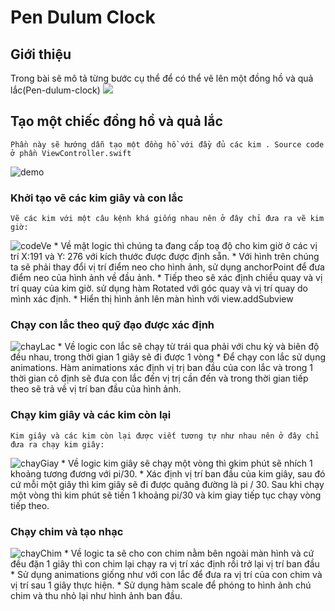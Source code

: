 # Pen Dulum Clock
## Giới thiệu
 Trong bài sẽ mô tả từng bước cụ thể để có thể vẽ lên một đồng hồ và quả lắc(Pen-dulum-clock)
 <img src="http://imgur.com/a/i9DHA">
 
## Tạo một chiếc đồng hồ và quả lắc
	Phần này sẽ hướng dẫn tạo một đồng hồ với đầy đủ các kim . Source code ở phần ViewController.swift
![demo](http://imgur.com/a/i9DHA) 

### Khởi tạo vẽ các kim giây và con lắc
	Vẽ các kim với một câu kệnh khá giống nhau nên ở đây chỉ đưa ra vẽ kim giờ:
![codeVe](http://imgur.com/a/2pSHX)
	* Về mặt logic thì chúng ta đang cấp toạ độ cho kim giờ ở các vị trí X:191 và Y: 276 với kích thước được được định sẵn.
	* Với hình trên chúng ta sẽ phải thay đổi vị trí điểm neo cho hình ảnh, sử dụng anchorPoint để đưa điểm neo của hình ảnh về đầu ảnh.
	* Tiếp theo sẽ xác định chiều quay và vị trí quay của kim giờ. sử dụng hàm Rotated với góc quay và vị trí quay do mình xác định.
	* Hiển thị hình ảnh lên màn hình với view.addSubview
### Chạy con lắc theo  quỹ đạo được xác định
![chayLac](http://imgur.com/a/Z19M1)
	* Về logic con lắc sẽ chạy từ trái qua phải với chu kỳ và biên độ đều nhau, trong thời gian 1 giây sẽ đi được 1 vòng
	* Để chạy con lắc sử dụng animations. Hàm animations xác định vị trị ban đầu của con lắc và trong 1 thời gian cô định sẽ đưa con lắc đến vị trị cần đến và trong thời gian tiếp theo sẽ trả về vị trí ban đầu của hình ảnh.
### Chạy kim giây và các kim còn lại
	Kim giây và các kim còn lại được viết tương tự như nhau nên ở đây chỉ đưa ra chạy kim giây:
![chayGiay](http://imgur.com/a/LpGnP)
	* Về logic kim giây sẽ chạy một vòng thì gkim phút sẽ nhích 1 khoảng tương đương với pi/30.
	* Xác định vị trí ban đầu của kim giây, sau đó cứ mỗi một giây thì kim giây sẽ đi được quãng đường là pi / 30. Sau khi chạy một vòng thì kim phút sẽ tiến 1 khoảng pi/30 và kim giay tiếp tục chạy vòng tiếp theo.
### Chạy chim và tạo nhạc
![chayChim](http://imgur.com/a/awNZ8)
	* Về logic ta sẽ cho con chim nằm bên ngoài màn hình và cứ đều đặn 1 giây thì con chim lại chạy ra vị trí xác định rồi trở lại vị trí ban đầu
	* Sử dụng animations giống như với con lắc để đưa ra vị trí của con chim và vị trí sau 1 giây thực hiện.
	* Sử dụng hàm scale để phóng to hình ảnh chú chim và thu nhỏ lại như hình ảnh ban đầu.
